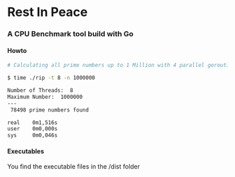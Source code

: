 # Rest In Peace

### A CPU Benchmark tool build with Go

#### Howto

```bash
# Calculating all prime numbers up to 1 Million with 4 parallel goroutines

$ time ./rip -t 8 -n 1000000

Number of Threads:  8
Maximum Number:  1000000
---
 78498 prime numbers found

real    0m1,516s
user    0m0,000s
sys     0m0,046s
```

#### Executables

You find the executable files in the /dist folder
